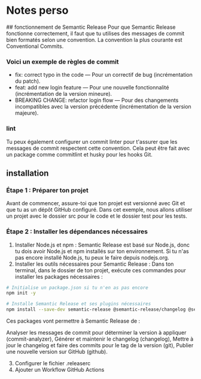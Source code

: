 # Notes perso

## fonctionnement de Semantic Release
Pour que Semantic Release fonctionne correctement, il faut que tu utilises des messages de commit bien formatés selon une convention. La convention la plus courante est Conventional Commits.

### Voici un exemple de règles de commit
- fix: correct typo in the code — Pour un correctif de bug (incrémentation du patch).
- feat: add new login feature — Pour une nouvelle fonctionnalité (incrémentation de la version mineure).
- BREAKING CHANGE: refactor login flow — Pour des changements incompatibles avec la version précédente (incrémentation de la version majeure).

### lint
Tu peux également configurer un commit linter pour t'assurer que les messages de commit respectent cette convention. Cela peut être fait avec un package comme commitlint et husky pour les hooks Git.

## installation
### Étape 1 : Préparer ton projet
Avant de commencer, assure-toi que ton projet est versionné avec Git et que tu as un dépôt GitHub configuré. Dans cet exemple, nous allons utiliser un projet avec le dossier src pour le code et le dossier test pour les tests.

### Étape 2 : Installer les dépendances nécessaires
1. Installer Node.js et npm : Semantic Release est basé sur Node.js, donc tu dois avoir Node.js et npm installés sur ton environnement. Si tu n'as pas encore installé Node.js, tu peux le faire depuis nodejs.org.
2. Installer les outils nécessaires pour Semantic Release : Dans ton terminal, dans le dossier de ton projet, exécute ces commandes pour installer les packages nécessaires :
```bash
# Initialise un package.json si tu n'en as pas encore
npm init -y

# Installe Semantic Release et ses plugins nécessaires
npm install --save-dev semantic-release @semantic-release/changelog @semantic-release/git @semantic-release/commit-analyzer @semantic-release/release-notes-generator @semantic-release/github
```

Ces packages vont permettre à Semantic Release de :

Analyser les messages de commit pour déterminer la version à appliquer (commit-analyzer),
Générer et maintenir le changelog (changelog),
Mettre à jour le changelog et faire des commits pour le tag de la version (git),
Publier une nouvelle version sur GitHub (github).

3. Configurer le fichier .releaserc
4. Ajouter un Workflow GitHub Actions